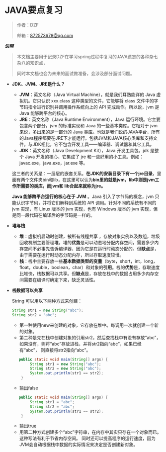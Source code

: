 # JAVA要点复习

> 作者：DZF  
>
> 邮箱：872573678@qq.com

***说明***

> 本文档主要用于记录DZF在学习spring过程中复习的JAVA遗忘的各种杂七杂八的知识点，  
>
> 同时本文档也会为未来的面试做准备，会涉及部分面试问题。



* **JDK、JVM、JRE是什么？**

  * **JVM**：英文名称（Java Virtual Machine），就是我们耳熟能详的 Java 虚拟机。它只认识 xxx.class 这种类型的文件，它能够将 class 文件中的字节码指令进行识别并调用操作系统向上的 API 完成动作。所以说，jvm 是 Java 能够跨平台的核心。
  * **JRE**：英文名称（Java Runtime Environment），Java 运行环境。它主要包含两个部分，jvm 的标准实现和 Java 的一些基本类库。它相对于 jvm 来说，多出来的是一部分的 Java 类库。也就是我们说的JAVA平台，所有的Java程序都要在JRE下才能运行。包括JVM和JAVA核心类库和支持文件。与JDK相比，它不包含开发工具——编译器、调试器和其它工具。
  * **JDK**：英文名称（Java Development Kit），Java 开发工具包。jdk 是整个 Java 开发的核心，它集成了 jre 和一些好用的小工具。例如：javac.exe，java.exe，jar.exe 等。

  这三者的关系是：一层层的嵌套关系。**在JDK的安装目录下有一个jre目录**，里面有两个文件夹bin和lib，在这里可以认为**bin里的就是jvm，lib中则是jvm工作所需要的类库，而jvm和 lib合起来就称为jre。**  

  **Java 能够跨平台运行的核心在于 JVM** 。Java 引入了字节码的概念，jvm 只能认识字节码，并将它们解释到系统的 API 调用。针对不同的系统有不同的 jvm 实现，有 Linux 版本的 jvm 实现，也有 Windows 版本的 jvm 实现，但是同一段代码在编译后的字节码是一样的。

* **堆与栈**
  * **堆**：虚拟机启动时创建，被所有线程共享 ，存放对象实例以及数组，垃圾回收机制主要管理堆。堆的**优势**是可以动态地分配内存空间，需要多少内存空间不必事先告诉编译器，因为它是在运行时动态分配的。但**缺点**是，由于需要在运行时动态分配内存，所以存取速度较慢。
  * **栈**：栈中主要存放一些**基本数据类型的变量**（byte，short，int，long，float，double，boolean，char）和对象的**引用**。栈的**优势**是，存取速度比堆快，栈数据可以共享。但**缺点**是，存放在栈中的数据占用多少内存空间需要在编译时确定下来，缺乏灵活性。

* **栈数据可以共享**

  String 可以用以下两种方式来创建：

  ```java
  String str1 = new String("abc");
  String str2 = "abc";
  ```

  * 第一种使用new来创建的对象，它存放在堆中。每调用一次就创建一个新的对象。
  * 第二种是先在栈中创建对象的引用str2，然后查找栈中有没有存放“abc”，如果没有，则将“abc”存放进栈，并将str2指向“abc”，如果已经有“abc”， 则直接将str2指向“abc”。

  ```java
     public static void main(String[] args) {
          String str1 = new String("abc");
          String str2 = new String("abc");
          System.out.println(str1 == str2);
      }
  ```

  * 输出false

  ```java
     public static void main(String[] args) {
          String str1 = "abc";
          String str2 = "abc";
          System.out.println(str1 == str2);
      }
  ```

  * 输出true
  * 用第二种方式创建多个“abc”字符串，在内存中其实只存在一个对象而已。 这种写法有利于节省内存空间。 同时还可以提高程序的运行速度，因为JVM会自动根据栈中数据的实际情况来决定是否创建新对象。